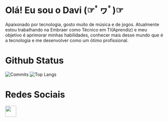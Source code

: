 <h1>Olá! Eu sou o Davi (☞ﾟヮﾟ)☞</h1>

<div> 
   Apaixonado por tecnologia, gosto muito de música e de jogos. Atualmente estou trabalhando na Embraer como Técnico em TI(Aprendiz) e
   meu objetivo é aprimorar minhas habilidades, conhecer mais desse mundo que é a tecnologia e me desenvolver como um ótimo profissional.
</div>


<h1> Github Status </h1>

![Commits](https://github-readme-stats.vercel.app/api?username=viladavi6&show_icons=true&theme=dark)
![Top Langs](https://github-readme-stats.vercel.app/api/top-langs/?username=viladavi6&layout=compact&theme=dark)

<h1>Redes Sociais</h1>
<div>
    <a href="https://www.linkedin.com/in/davi-vila-06800022a/"> <img width="35px" lang="35px" src="https://cdn.jsdelivr.net/gh/devicons/devicon@latest/icons/linkedin/linkedin-original.svg" /> </a>
    <a href=mailto:viladavi6@gmail.com></a>
</div>
